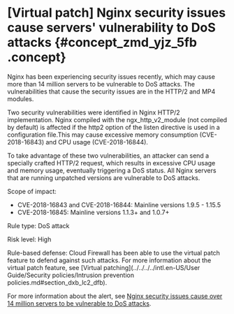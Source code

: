 # \[Virtual patch\] Nginx security issues cause servers' vulnerability to DoS attacks {#concept_zmd_yjz_5fb .concept}

Nginx has been experiencing security issues recently, which may cause more than 14 million servers to be vulnerable to DoS attacks. The vulnerabilities that cause the security issues are in the HTTP/2 and MP4 modules.

Two security vulnerabilities were identified in Nginx HTTP/2 implementation. Nginx compiled with the ngx\_http\_v2\_module \(not compiled by default\) is affected if the http2 option of the listen directive is used in a configuration file.This may cause excessive memory consumption \(CVE-2018-16843\) and CPU usage \(CVE-2018-16844\).

To take advantage of these two vulnerabilities, an attacker can send a specially crafted HTTP/2 request, which results in excessive CPU usage and memory usage, eventually triggering a DoS status. All Nginx servers that are running unpatched versions are vulnerable to DoS attacks.

Scope of impact:

-   CVE-2018-16843 and CVE-2018-16844: Mainline versions 1.9.5 - 1.15.5
-   CVE-2018-16845: Mainline versions 1.1.3+ and 1.0.7+

Rule type: DoS attack

Risk level: High

Rule-based defense: Cloud Firewall has been able to use the virtual patch feature to defend against such attacks. For more information about the virtual patch feature, see [Virtual patching](../../../../intl.en-US/User Guide/Security policies/Intrusion prevention policies.md#section_dxb_lc2_dfb).

For more information about the alert, see [Nginx security issues cause over 14 million servers to be vulnerable to DoS attacks](https://yq.aliyun.com/articles/666605).

